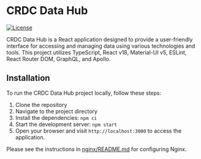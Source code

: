 # CRDC Data Hub

[![License](https://img.shields.io/badge/License-MIT-blue.svg)](https://opensource.org/licenses/MIT)

CRDC Data Hub is a React application designed to provide a user-friendly interface for accessing and managing data using various technologies and tools. This project utilizes TypeScript, React v18, Material-UI v5, ESLint, React Router DOM, GraphQL, and Apollo.


## Installation

To run the CRDC Data Hub project locally, follow these steps:

1. Clone the repository
2. Navigate to the project directory
3. Install the dependencies: `npm ci`
4. Start the development server: `npm start`
5. Open your browser and visit `http://localhost:3000` to access the application.

Please see the instructions in [nginx/README.md](./nginx/README.md) for configuring Nginx.

